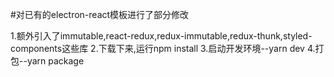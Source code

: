 #对已有的electron-react模板进行了部分修改

1.额外引入了immutable,react-redux,redux-immutable,redux-thunk,styled-components这些库
2.下载下来,运行npm install
3.启动开发环境--yarn dev
4.打包--yarn package 